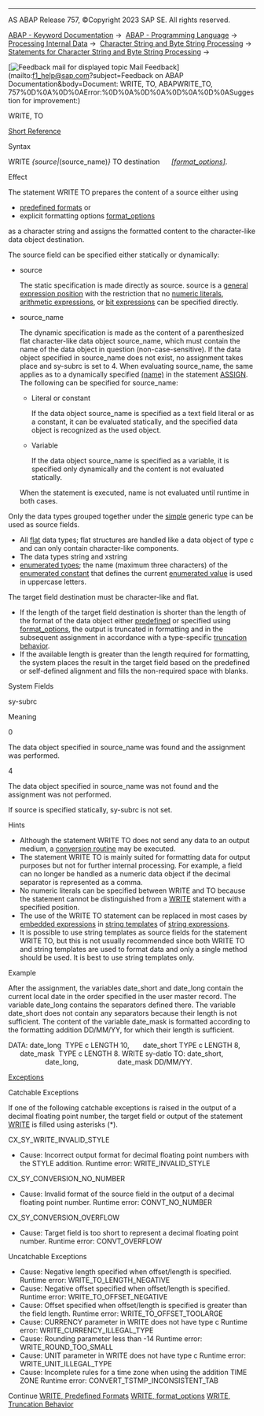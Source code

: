   

* * *

AS ABAP Release 757, ©Copyright 2023 SAP SE. All rights reserved.

[ABAP - Keyword Documentation](javascript:call_link\('abenabap.htm'\)) →  [ABAP - Programming Language](javascript:call_link\('abenabap_reference.htm'\)) →  [Processing Internal Data](javascript:call_link\('abenabap_data_working.htm'\)) →  [Character String and Byte String Processing](javascript:call_link\('abenabap_data_string.htm'\)) →  [Statements for Character String and Byte String Processing](javascript:call_link\('abenstring_processing_statements.htm'\)) → 

 [![](Mail.gif?object=Mail.gif&sap-language=EN "Feedback mail for displayed topic") Mail Feedback](mailto:f1_help@sap.com?subject=Feedback on ABAP Documentation&body=Document: WRITE, TO, ABAPWRITE_TO, 757%0D%0A%0D%0AError:%0D%0A%0D%0A%0D%0A%0D%0ASuggestion for
improvement:)

WRITE, TO

[Short Reference](javascript:call_link\('abapwrite_to_shortref.htm'\))

Syntax

WRITE *{*source*|*(source\_name)*}* TO destination
     [*\[*format\_options*\]*](javascript:call_link\('abapwrite_to_options.htm'\)).

Effect

The statement WRITE TO prepares the content of a source either using

-   [predefined formats](javascript:call_link\('abenwrite_formats.htm'\)) or
-   explicit formatting options [format\_options](javascript:call_link\('abapwrite_to_options.htm'\))

as a character string and assigns the formatted content to the character-like data object destination.

The source field can be specified either statically or dynamically:

-   source
    
    The static specification is made directly as source. source is a [general expression position](javascript:call_link\('abengeneral_expr_position_glosry.htm'\) "Glossary Entry") with the restriction that no [numeric literals](javascript:call_link\('abennumeric_literal_glosry.htm'\) "Glossary Entry"), [arithmetic expressions](javascript:call_link\('abenarithmetic_expression_glosry.htm'\) "Glossary Entry"), or [bit expressions](javascript:call_link\('abenbit_expression_glosry.htm'\) "Glossary Entry") can be specified directly.
    
-   source\_name
    
    The dynamic specification is made as the content of a parenthesized flat character-like data object source\_name, which must contain the name of the data object in question (non-case-sensitive). If the data object specified in source\_name does not exist, no assignment takes place and sy-subrc is set to 4. When evaluating source\_name, the same applies as to a dynamically specified [(name)](javascript:call_link\('abapassign_mem_area_dynamic_dobj.htm'\)) in the statement [ASSIGN](javascript:call_link\('abapassign.htm'\)). The following can be specified for source\_name:
    
    -   Literal or constant
        
        If the data object source\_name is specified as a text field literal or as a constant, it can be evaluated statically, and the specified data object is recognized as the used object.
        
    -   Variable
        
        If the data object source\_name is specified as a variable, it is specified only dynamically and the content is not evaluated statically.
        
    
    When the statement is executed, name is not evaluated until runtime in both cases.
    

Only the data types grouped together under the [simple](javascript:call_link\('abenbuilt_in_types_generic.htm'\)) generic type can be used as source fields.

-   All [flat](javascript:call_link\('abenflat_glosry.htm'\) "Glossary Entry") data types; flat structures are handled like a data object of type c and can only contain character-like components.
-   The data types string and xstring
-   [enumerated types](javascript:call_link\('abenenumerated_type_glosry.htm'\) "Glossary Entry"); the name (maximum three characters) of the [enumerated constant](javascript:call_link\('abenenumerated_constant_glosry.htm'\) "Glossary Entry") that defines the current [enumerated value](javascript:call_link\('abenenumerated_value_glosry.htm'\) "Glossary Entry") is used in uppercase letters.

The target field destination must be character-like and flat.

-   If the length of the target field destination is shorter than the length of the format of the data object either [predefined](javascript:call_link\('abenwrite_formats.htm'\)) or specified using [format\_options](javascript:call_link\('abapwrite_to_options.htm'\)), the output is truncated in formatting and in the subsequent assignment in accordance with a type-specific [truncation behavior](javascript:call_link\('abenwrite_truncations.htm'\)).
-   If the available length is greater than the length required for formatting, the system places the result in the target field based on the predefined or self-defined alignment and fills the non-required space with blanks.

System Fields

sy-subrc

Meaning

0

The data object specified in source\_name was found and the assignment was performed.

4

The data object specified in source\_name was not found and the assignment was not performed.

If source is specified statically, sy-subrc is not set.

Hints

-   Although the statement WRITE TO does not send any data to an output medium, a [conversion routine](javascript:call_link\('abenconversion_routine_glosry.htm'\) "Glossary Entry") may be executed.
-   The statement WRITE TO is mainly suited for formatting data for output purposes but not for further internal processing. For example, a field can no longer be handled as a numeric data object if the decimal separator is represented as a comma.
-   No numeric literals can be specified between WRITE and TO because the statement cannot be distinguished from a [WRITE](javascript:call_link\('abapwrite-.htm'\)) statement with a specified position.
-   The use of the WRITE TO statement can be replaced in most cases by [embedded expressions](javascript:call_link\('abenstring_templates_expressions.htm'\)) in [string templates](javascript:call_link\('abenstring_templates.htm'\)) of [string expressions](javascript:call_link\('abapcompute_string.htm'\)).
-   It is possible to use string templates as source fields for the statement WRITE TO, but this is not usually recommended since both WRITE TO and string templates are used to format data and only a single method should be used. It is best to use string templates only.

Example

After the assignment, the variables date\_short and date\_long contain the current local date in the order specified in the user master record. The variable date\_long contains the separators defined there. The variable date\_short does not contain any separators because their length is not sufficient. The content of the variable date\_mask is formatted according to the formatting addition DD/MM/YY, for which their length is sufficient.

DATA: date\_long  TYPE c LENGTH 10,
      date\_short TYPE c LENGTH 8,
      date\_mask  TYPE c LENGTH 8.
WRITE sy-datlo TO: date\_short,
                   date\_long,
                   date\_mask DD/MM/YY.

[Exceptions](javascript:call_link\('abenabap_language_exceptions.htm'\))

Catchable Exceptions

If one of the following catchable exceptions is raised in the output of a decimal floating point number, the target field or output of the statement [WRITE](javascript:call_link\('abapwrite-.htm'\)) is filled using asterisks (\*).

CX\_SY\_WRITE\_INVALID\_STYLE

-   Cause: Incorrect output format for decimal floating point numbers with the STYLE addition.
    Runtime error: WRITE\_INVALID\_STYLE

CX\_SY\_CONVERSION\_NO\_NUMBER

-   Cause: Invalid format of the source field in the output of a decimal floating point number.
    Runtime error: CONVT\_NO\_NUMBER

CX\_SY\_CONVERSION\_OVERFLOW

-   Cause: Target field is too short to represent a decimal floating point number.
    Runtime error: CONVT\_OVERFLOW

Uncatchable Exceptions

-   Cause: Negative length specified when offset/length is specified.
    Runtime error: WRITE\_TO\_LENGTH\_NEGATIVE
-   Cause: Negative offset specified when offset/length is specified.
    Runtime error: WRITE\_TO\_OFFSET\_NEGATIVE
-   Cause: Offset specified when offset/length is specified is greater than the field length.
    Runtime error: WRITE\_TO\_OFFSET\_TOOLARGE
-   Cause: CURRENCY parameter in WRITE does not have type c
    Runtime error: WRITE\_CURRENCY\_ILLEGAL\_TYPE
-   Cause: Rounding parameter less than -14
    Runtime error: WRITE\_ROUND\_TOO\_SMALL
-   Cause: UNIT parameter in WRITE does not have type c
    Runtime error: WRITE\_UNIT\_ILLEGAL\_TYPE
-   Cause: Incomplete rules for a time zone when using the addition TIME ZONE
    Runtime error: CONVERT\_TSTMP\_INCONSISTENT\_TAB

Continue
[WRITE, Predefined Formats](javascript:call_link\('abenwrite_formats.htm'\))
[WRITE, format\_options](javascript:call_link\('abapwrite_to_options.htm'\))
[WRITE, Truncation Behavior](javascript:call_link\('abenwrite_truncations.htm'\))